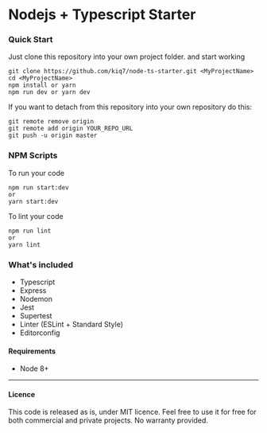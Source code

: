 # Nodejs + Typescript Starter

### Quick Start

Just clone this repository into your own project folder. and start working

```
git clone https://github.com/kiq7/node-ts-starter.git <MyProjectName>
cd <MyProjectName>
npm install or yarn
npm run dev or yarn dev
```

If you want to detach from this repository into your own repository do this:

```
git remote remove origin
git remote add origin YOUR_REPO_URL
git push -u origin master
```

### NPM Scripts

To run your code

```
npm run start:dev
or
yarn start:dev
```

To lint your code

```
npm run lint
or
yarn lint
```

### What's included

- Typescript
- Express
- Nodemon
- Jest
- Supertest
- Linter (ESLint + Standard Style)
- Editorconfig

#### Requirements

- Node 8+

---

#### Licence

This code is released as is, under MIT licence. Feel free to use it for free for both commercial and private projects. No warranty provided.
